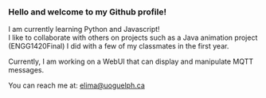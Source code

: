 ### **Hello and welcome to my Github profile!**

I am currently learning Python and Javascript!<br>
I like to collaborate with others on projects such as a Java animation project (ENGG1420Final) I did with a few of my classmates in the first year.

Currently, I am working on a WebUI that can display and manipulate MQTT messages.

You can reach me at: elima@uoguelph.ca
